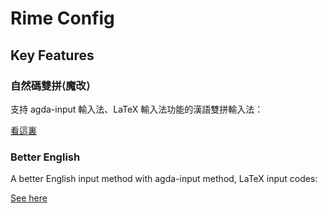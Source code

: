 # Rime Config

## Key Features

### 自然碼雙拼⟨魔改⟩

支持 agda-input 輸入法、LaTeX 輸入法功能的漢語雙拼輸入法：

[看這裏](/double_pinyin.custom.yaml)

### Better English

A better English input method with agda-input method, LaTeX input codes:

[See here](/better_english.schema.yaml)

